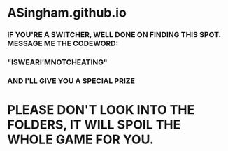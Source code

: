 # ASingham.github.io

### IF YOU'RE A SWITCHER, WELL DONE ON FINDING THIS SPOT. MESSAGE ME THE CODEWORD:
### "ISWEARI'MNOTCHEATING"
### AND I'LL GIVE YOU A SPECIAL PRIZE

# PLEASE DON'T LOOK INTO THE FOLDERS, IT WILL SPOIL THE WHOLE GAME FOR YOU.
